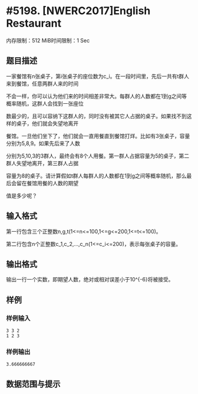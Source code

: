 # #5198. [NWERC2017]English Restaurant

内存限制：512 MiB时间限制：1 Sec

## 题目描述

一家餐馆有n张桌子，第i张桌子的座位数为c_i。在一段时间里，先后一共有t群人来到餐馆，任意两群人来的时间

不会一样，你可以认为他们来的时间相差非常大。每群人的人数都在1到g之间等概率随机，这群人会找到一张座位

数最少的，且可以容纳下这群人的，同时没有被其它人占据的桌子。如果找不到这样的桌子，他们就会失望地离开

餐馆。一旦他们坐下了，他们就会一直用餐直到餐馆打烊。比如有3张桌子，容量分别为5,8,9。如果先后来了人数

分别为5,10,3的3群人，最终会有8个人用餐。第一群人占据容量为5的桌子，第二群人失望地离开，第三群人占据

容量为8的桌子。请计算假如t群人每群人的人数都在1到g之间等概率随机，那么最后会留在餐馆用餐的人数的期望

值是多少呢？

## 输入格式

第一行包含三个正整数n,g,t(1<=n<=100,1<=g<=200,1<=t<=100)。

第二行包含n个正整数c_1,c_2,...,c_n(1<=c_i<=200)，表示每张桌子的容量。

## 输出格式

 输出一行一个实数，即期望人数，绝对或相对误差小于10^{-6}将被接受。

## 样例

### 样例输入

    
    3 3 2
    1 2 3
    

### 样例输出

    
    3.666666667
    

## 数据范围与提示
